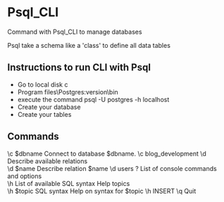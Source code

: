 # Psql_CLI
Command with Psql_CLI to manage databases

Psql take a schema like a 'class' to define all data tables 

## Instructions to run CLI with Psql
  - Go to local disk c
  - Program files\Postgres\:version\bin
  - execute the command psql -U postgres -h localhost 
  - Create your database
  - Create your tables

## Commands 
\c $dbname	Connect to database $dbname.	\c blog_development
\d	Describe available relations	
\d $name Describe relation $name	\d users
\?	List of console commands and options	
\h	List of available SQL syntax Help topics	
\h $topic	SQL syntax Help on syntax for $topic	\h INSERT
\q	Quit	